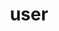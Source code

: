 ---
title: "user"
linkTitle: "user"
weight: 10
description: >
  Configuration for the user service
---